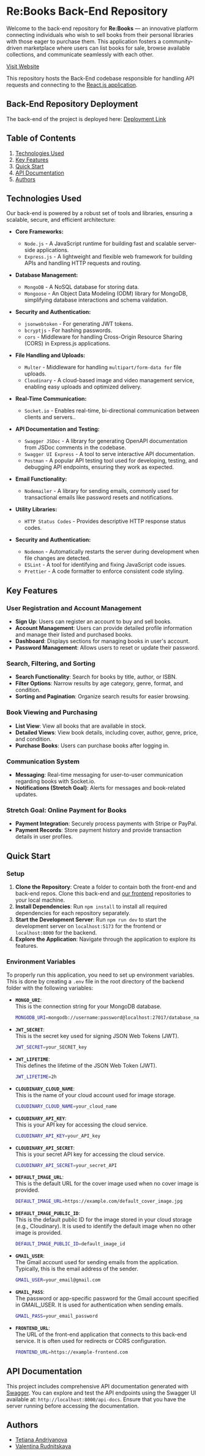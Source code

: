 # Re:Books Back-End Repository

Welcome to the back-end repository for **Re:Books** — an innovative platform connecting individuals who wish to sell books from their personal libraries with those eager to purchase them. This application fosters a community-driven marketplace where users can list books for sale, browse available collections, and communicate seamlessly with each other.

[Visit Website](https://rebooksctd.netlify.app/)

This repository hosts the Back-End codebase responsible for handling API requests and connecting to the [React.js application](https://github.com/Code-the-Dream-School/hh-team6-front).

## Back-End Repository Deployment  
The back-end of the project is deployed here: [Deployment Link](https://re-books-back.onrender.com)

## Table of Contents

1. [Technologies Used](#technologies-used)
2. [Key Features](#key-features)
3. [Quick Start](#quick-start)
4. [API Documentation](#api-documentation)
5. [Authors](#authors)

## Technologies Used

Our back-end is powered by a robust set of tools and libraries, ensuring a scalable, secure, and efficient architecture:

- **Core Frameworks:**

  - `Node.js` - A JavaScript runtime for building fast and scalable server-side applications.
  - `Express.js` - A lightweight and flexible web framework for building APIs and handling HTTP requests and routing.

- **Database Management:**

  - `MongoDB` - A NoSQL database for storing data.
  - `Mongoose` - An Object Data Modeling (ODM) library for MongoDB, simplifying database interactions and schema validation.

- **Security and Authentication:**

  - `jsonwebtoken` - For generating JWT tokens.
  - `bcryptjs` - For hashing passwords.
  - `cors` - Middleware for handling Cross-Origin Resource Sharing (CORS) in Express.js applications.

- **File Handling and Uploads:**

  - `Multer` - Middleware for handling `multipart/form-data for` file uploads.
  - `Cloudinary` - A cloud-based image and video management service, enabling easy uploads and optimized delivery.

- **Real-Time Communication:**

  - `Socket.io` - Enables real-time, bi-directional communication between clients and servers..

- **API Documentation and Testing:**

  - `Swagger JSDoc` - A library for generating OpenAPI documentation from JSDoc comments in the codebase.
  - `Swagger UI Express` - A tool to serve interactive API documentation.
  - `Postman` - A popular API testing tool used for developing, testing, and debugging API endpoints, ensuring they work as expected.

- **Email Functionality:**

  - `Nodemailer` - A library for sending emails, commonly used for transactional emails like password resets and notifications.

- **Utility Libraries:**

  - `HTTP Status Codes` - Provides descriptive HTTP response status codes.

- **Security and Authentication:**

  - `Nodemon` - Automatically restarts the server during development when file changes are detected.
  - `ESLint` - A tool for identifying and fixing JavaScript code issues.
  - `Prettier` - A code formatter to enforce consistent code styling.

## Key Features

### User Registration and Account Management

- **Sign Up**: Users can register an account to buy and sell books.
- **Account Management**: Users can provide detailed profile information and manage their listed and purchased books.
- **Dashboard**: Displays sections for managing books in user's account.
- **Password Management**: Allows users to reset or update their password.

### Search, Filtering, and Sorting

- **Search Functionality**: Search for books by title, author, or ISBN.
- **Filter Options**: Narrow results by age category, genre, format, and condition.
- **Sorting and Pagination**: Organize search results for easier browsing.

### Book Viewing and Purchasing

- **List View**: View all books that are available in stock.
- **Detailed Views**: View book details, including cover, author, genre, price, and condition.
- **Purchase Books**: Users can purchase books after logging in.

### Communication System

- **Messaging**: Real-time messaging for user-to-user communication regarding books with Socket.io.
- **Notifications (Stretch Goal)**: Alerts for messages and book-related updates. 

### Stretch Goal: Online Payment for Books
- **Payment Integration**: Securely process payments with Stripe or PayPal.
- **Payment Records**: Store payment history and provide transaction details in user profiles. 


## Quick Start

### Setup

1. **Clone the Repository**: Create a folder to contain both the front-end and back-end repos. Clone this back-end and [our frontend](https://github.com/Code-the-Dream-School/hh-team6-front) repositories to your local machine.
2. **Install Dependencies**: Run `npm install` to install all required dependencies for each repository separately.
3. **Start the Development Server**: Run `npm run dev` to start the development server on `localhost:5173` for the frontend or `localhost:8000` for the backend.
4. **Explore the Application**: Navigate through the application to explore its features.

### Environment Variables

To properly run this application, you need to set up environment variables. This is done by creating a `.env` file in the root directory of the backend folder with the following variables:

- **`MONGO_URI`**:  
  This is the connection string for your MongoDB database.
  ```bash
  MONGODB_URI=mongodb://username:password@localhost:27017/database_name
  ```

- **`JWT_SECRET`**:  
  This is the secret key used for signing JSON Web Tokens (JWT).
  ```bash
  JWT_SECRET=your_SECRET_key
  ```

- **`JWT_LIFETIME`**:  
  This defines the lifetime of the JSON Web Token (JWT).
  ```bash
  JWT_LIFETIME=2h
  ```

- **`CLOUDINARY_CLOUD_NAME`**:  
  This is the name of your cloud account used for image storage.
  ```bash
  CLOUDINARY_CLOUD_NAME=your_cloud_name
  ```
  
- **`CLOUDINARY_API_KEY`**:  
  This is your API key for accessing the cloud service.
  ```bash
  CLOUDINARY_API_KEY=your_API_key
  ```

- **`CLOUDINARY_API_SECRET`**:  
  This is your secret API key for accessing the cloud service.
  ```bash
  CLOUDINARY_API_SECRET=your_secret_API
  ```

- **`DEFAULT_IMAGE_URL`**:  
  This is the default URL for the cover image used when no cover image is provided.

  ```bash
  DEFAULT_IMAGE_URL=https://example.com/default_cover_image.jpg
  ```

- **`DEFAULT_IMAGE_PUBLIC_ID`**:  
  This is the default public ID for the image stored in your cloud storage (e.g., Cloudinary). It is used to identify the default image when no other image is provided.

  ```bash
  DEFAULT_IMAGE_PUBLIC_ID=default_image_id
  ```

- **`GMAIL_USER`**:  
  The Gmail account used for sending emails from the application. Typically, this is the email address of the sender.

  ```bash
  GMAIL_USER=your_email@gmail.com
  ```

- **`GMAIL_PASS`**:  
  The password or app-specific password for the Gmail account specified in GMAIL_USER. It is used for authentication when sending emails.

  ```bash
  GMAIL_PASS=your_email_password
  ```

- **`FRONTEND_URL`**:  
  The URL of the front-end application that connects to this back-end service. It is often used for redirects or CORS configuration.

  ```bash
  FRONTEND_URL=https://example-frontend.com
  ```


## API Documentation
This project includes comprehensive API documentation generated with [Swagger](https://swagger.io/). You can explore and test the API endpoints using the Swagger UI available at: `http://localhost:8000/api-docs`. Ensure that you have the server running before accessing the documentation.


## Authors

- [Tetiana Andriyanova](https://github.com/Tanyaa-a)
- [Valentina Rudnitskaya](https://github.com/vrudnitskaya)